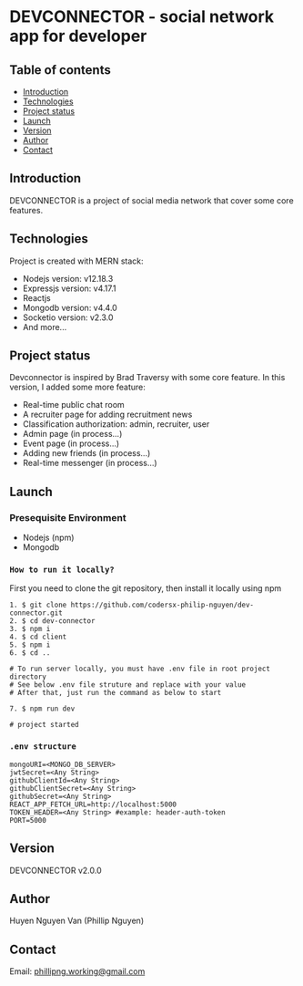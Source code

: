 # DEVCONNECTOR - social network app for developer

## Table of contents

- [Introduction](#introduction)
- [Technologies](#technologies)
- [Project status](#project-status)
- [Launch](#launch)
- [Version](#version)
- [Author](#author)
- [Contact](#contact)

## Introduction

DEVCONNECTOR is a project of social media network that cover some core features.

## Technologies

Project is created with MERN stack:

- Nodejs version: v12.18.3
- Expressjs version: v4.17.1
- Reactjs
- Mongodb version: v4.4.0
- Socketio version: v2.3.0
- And more...

## Project status

Devconnector is inspired by Brad Traversy with some core feature. In this version, I added some more feature:

- Real-time public chat room
- A recruiter page for adding recruitment news
- Classification authorization: admin, recruiter, user
- Admin page (in process...)
- Event page (in process...)
- Adding new friends (in process...)
- Real-time messenger (in process...)

## Launch

### Presequisite Environment

- Nodejs (npm)
- Mongodb

### `How to run it locally?`

First you need to clone the git repository, then install it locally using npm

```
1. $ git clone https://github.com/codersx-philip-nguyen/dev-connector.git
2. $ cd dev-connector
3. $ npm i
4. $ cd client
5. $ npm i
6. $ cd ..

# To run server locally, you must have .env file in root project directory
# See below .env file struture and replace with your value
# After that, just run the command as below to start

7. $ npm run dev

# project started
```

### `.env structure`

```
mongoURI=<MONGO_DB_SERVER>
jwtSecret=<Any String>
githubClientId=<Any String>
githubClientSecret=<Any String>
githubSecret=<Any String>
REACT_APP_FETCH_URL=http://localhost:5000
TOKEN_HEADER=<Any String> #example: header-auth-token
PORT=5000
```

## Version

DEVCONNECTOR v2.0.0

## Author

Huyen Nguyen Van (Phillip Nguyen)

## Contact

Email: phillipng.working@gmail.com
